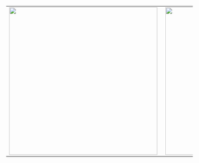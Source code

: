 <!--
**RichardOkubo/RichardOkubo** is a ✨ _special_ ✨ repository because its `README.md` (this file) appears on your GitHub profile.

Here are some ideas to get you started:

- 🔭 I’m currently working on ...
- 🌱 I’m currently learning ...
- 👯 I’m looking to collaborate on ...
- 🤔 I’m looking for help with ...
- 💬 Ask me about ...
- 📫 How to reach me: ...
- 😄 Pronouns: ...
- ⚡ Fun fact: ...
-->

<center>
  <table>
    <tr>
      <td>
        <img width="400px" align="left" src="https://github-readme-stats.vercel.app/api/top-langs/?username=RichardOkubo&hide=jupyter%20notebook,javascript,css,gherkin,html,makefile,shell,mako,batchfile,dockerfile&langs_count=10&layout=compact&theme=material-palenight" />
      </td>
      <td>
        <img width="400px" align="right" src="https://github-readme-stats.vercel.app/api?username=RichardOkubo&show_icons=true&theme=material-palenight" />
      </td>
    </tr>
  </table>
</center>

